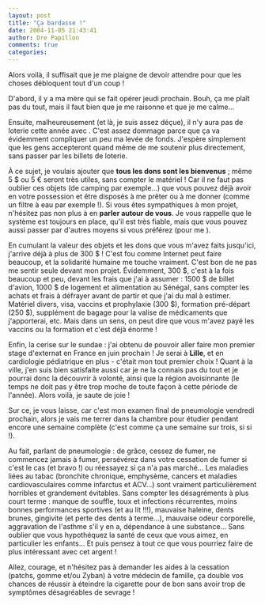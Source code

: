 ```yaml
---
layout: post
title: "Ça bardasse !"
date: 2004-11-05 21:43:41
author: Dre Papillon
comments: true
categories: 
---
```



Alors voilà, il suffisait que je me plaigne de devoir attendre pour que les choses débloquent tout d'un coup !

D'abord, il y a ma mère qui se fait opérer jeudi prochain.  Bouh, ça me plaît pas du tout, mais il faut bien que je me raisonne et que je me calme...

Ensuite, malheureusement (et là, je suis assez déçue), il n'y aura pas de loterie cette année avec .  C'est assez dommage parce que ça va évidemment compliquer un peu ma levée de fonds.  J'espère simplement que les gens accepteront quand même de me soutenir plus directement, sans passer par les billets de loterie.

À ce sujet, je voulais ajouter que **tous les dons sont les bienvenus** ; même 5 $ ou 5 € seront très utiles, sans compter le matériel !  Car il ne faut pas oublier ces objets (de camping par exemple...) que vous pouvez déjà avoir en votre possession et être disposés à me prêter ou à me donner (comme un filtre à eau par exemple !).  Si vous êtes sympathiques à mon projet, n'hésitez pas non plus à en **parler autour de vous**.  Je vous rappelle que le système  est toujours en place, qu'il est très fiable, mais que vous pouvez aussi passer par d'autres moyens si vous préférez (pour me ).

En cumulant la valeur des objets et les dons que vous m'avez faits jusqu'ici, j'arrive déjà à plus de 300 $ !  C'est fou comme Internet peut faire beaucoup, et la solidarité humaine me touche vraiment.  C'est bon de ne pas me sentir seule devant mon projet.  Évidemment, 300 $, c'est à la fois beaucoup et peu, devant les frais que j'ai à assumer : 1500 $ de billet d'avion, 1000 $ de logement et alimentation au Sénégal, sans compter les achats et frais à défrayer avant de partir et que j'ai du mal à estimer.  Matériel divers, visa, vaccins et prophylaxie (300 $), formation pré-départ (250 $), supplément de bagage pour la valise de médicaments que j'apporterai, etc.  Mais dans un sens, on peut dire que vous m'avez payé les vaccins ou la formation et c'est déjà énorme !

Enfin, la cerise sur le sundae : j'ai obtenu de pouvoir aller faire mon premier stage d'externat en France en juin prochain !  Je serai à **Lille**, et en cardiologie pédiatrique en plus - c'était mon tout premier choix !  Quant à la ville, j'en suis bien satisfaite aussi car je ne la connais pas du tout et je pourrai donc la découvrir à volonté, ainsi que la région avoisinnante (le temps ne doit pas y être trop moche de toute façon à cette période de l'année).  Alors voilà, je saute de joie !

Sur ce, je vous laisse, car c'est mon examen final de pneumologie vendredi prochain, alors je vais me terrer dans la chambre pour étudier pendant encore une semaine complète (c'est comme ça une semaine sur trois, si si !).

Au fait, parlant de pneumologie : de grâce, cessez de fumer, ne commencez jamais à fumer, persévérez dans votre cessation de fumer si c'est le cas (et bravo !) ou réessayez si ça n'a pas marché...  Les maladies liées au tabac (bronchite chronique, emphysème, cancers et maladies cardiovasculaires comme infarctus et ACV...) sont vraiment particulièrement horribles et grandement évitables.  Sans compter les désagréments à plus court terme : manque de souffle, toux et infections récurrentes, moins bonnes performances sportives (et au lit !!!), mauvaise haleine, dents brunes, gingivite (et perte des dents à terme...), mauvaise odeur corporelle, aggravation de l'asthme s'il y en a, dépendance à une substance...  Sans oublier que vous hypothéquez la santé de ceux que vous aimez, en particulier les enfants...  Et puis pensez à tout ce que vous pourriez faire de plus intéressant avec cet argent !

Allez, courage, et n'hésitez pas à demander les aides à la cessation (patchs, gomme et/ou Zyban) à votre médecin de famille, ça double vos chances de réussir à éteindre la cigarette pour de bon sans avoir trop de symptômes désagréables de sevrage !